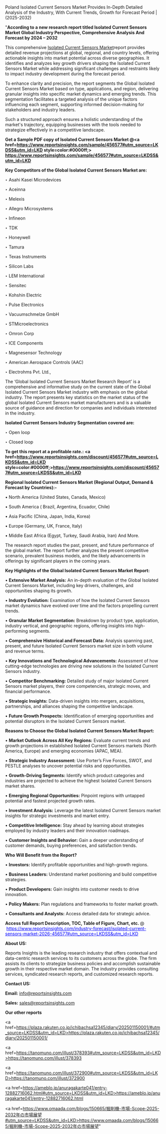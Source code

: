 Poland Isolated Current Sensors Market Provides In-Depth Detailed Analysis of the Industry, With Current Trends, Growth for Forecast Period | (2025-2032)

"<strong>According to a new research report titled Isolated Current Sensors Market Global Industry Perspective, Comprehensive Analysis And Forecast by 2024 – 2032</strong>

This comprehensive <a href=https://www.reportsinsights.com/sample/456577>Isolated Current Sensors Market</a>report provides detailed revenue projections at global, regional, and country levels, offering actionable insights into market potential across diverse geographies. It identifies and analyzes key growth drivers shaping the Isolated Current Sensors Market while addressing significant challenges and restraints likely to impact industry development during the forecast period.

To enhance clarity and precision, the report segments the Global Isolated Current Sensors Market based on type, applications, and region, delivering granular insights into specific market dynamics and emerging trends. This segmentation facilitates a targeted analysis of the unique factors influencing each segment, supporting informed decision-making for stakeholders and industry leaders.

Such a structured approach ensures a holistic understanding of the market's trajectory, equipping businesses with the tools needed to strategize effectively in a competitive landscape.

<strong>Get a Sample PDF copy of Isolated Current Sensors Market </strong><strong>@<a href=https://www.reportsinsights.com/sample/456577#utm_source=LKDSS&utm_id=LKD style=color:#0000ff;> https://www.reportsinsights.com/sample/456577#utm_source=LKDSS&utm_id=LKD</a></strong></font>

<strong>Key Competitors of the Global Isolated Current Sensors Market are:</strong>

‣ Asahi Kasei Microdevices

‣ Aceinna

‣ Melexis

‣ Allegro Microsystems

‣ Infineon

‣ TDK

‣ Honeywell

‣ Tamura

‣ Texas Instruments

‣ Silicon Labs

‣ LEM International

‣ Sensitec

‣ Kohshin Electric

‣ Pulse Electronics

‣ Vacuumschmelze GmbH

‣ STMicroelectronics

‣ Omron Corp

‣ ICE Components

‣ Magnesensor Technology

‣ American Aerospace Controls (AAC)

‣ Electrohms Pvt. Ltd.,

The ‘Global Isolated Current Sensors Market Research Report’ is a comprehensive and informative study on the current state of the Global Isolated Current Sensors Market industry with emphasis on the global industry. The report presents key statistics on the market status of the global Isolated Current Sensors market manufacturers and is a valuable source of guidance and direction for companies and individuals interested in the industry.

<strong>Isolated Current Sensors Industry Segmentation covered are:</strong>

‣ Open loop

‣ Closed loop

<strong>To get this report at a profitable rate.: <a href=https://www.reportsinsights.com/discount/456577#utm_source=LKDSS&utm_id=LKD style=color:#0000ff;>https://www.reportsinsights.com/discount/456577#utm_source=LKDSS&utm_id=LKD</a></strong></font>

<strong>Regional Isolated Current Sensors Market (Regional Output, Demand &amp; Forecast by Countries):-</strong>

• North America (United States, Canada, Mexico)

• South America ( Brazil, Argentina, Ecuador, Chile)

• Asia Pacific (China, Japan, India, Korea)

• Europe (Germany, UK, France, Italy)

• Middle East Africa (Egypt, Turkey, Saudi Arabia, Iran) And More.

The research report studies the past, present, and future performance of the global market. The report further analyzes the present competitive scenario, prevalent business models, and the likely advancements in offerings by significant players in the coming years.

<strong>Key Highlights of the Global Isolated Current Sensors Market Report:</strong>

• <strong>Extensive Market Analysis:</strong> An in-depth evaluation of the Global Isolated Current Sensors Market, including key drivers, challenges, and opportunities shaping its growth.

• <strong>Industry Evolution:</strong> Examination of how the Isolated Current Sensors market dynamics have evolved over time and the factors propelling current trends.

• <strong>Granular Market Segmentation:</strong> Breakdown by product type, application, industry vertical, and geographic regions, offering insights into high-performing segments.

• <strong>Comprehensive Historical and Forecast Data:</strong> Analysis spanning past, present, and future Isolated Current Sensors market size in both volume and revenue terms.

• <strong>Key Innovations and Technological Advancements:</strong> Assessment of how cutting-edge technologies are driving new solutions in the Isolated Current Sensors industry.

• <strong>Competitor Benchmarking:</strong> Detailed study of major Isolated Current Sensors market players, their core competencies, strategic moves, and financial performance.

• <strong>Strategic Insights:</strong> Data-driven insights into mergers, acquisitions, partnerships, and alliances shaping the competitive landscape.

• <strong>Future Growth Prospects:</strong> Identification of emerging opportunities and potential disruptors in the Isolated Current Sensors market.

<strong>Reasons to Choose the Global Isolated Current Sensors Market Report:</strong>

• <strong>Market Outlook Across All Key Regions:</strong> Evaluate current trends and growth projections in established Isolated Current Sensors markets (North America, Europe) and emerging economies (APAC, MEA).

• <strong>Strategic Industry Assessment:</strong> Use Porter’s Five Forces, SWOT, and PESTLE analyses to uncover potential risks and opportunities.

• <strong>Growth-Driving Segments:</strong> Identify which product categories and industries are projected to achieve the highest Isolated Current Sensors market shares.

• <strong>Emerging Regional Opportunities:</strong> Pinpoint regions with untapped potential and fastest projected growth rates.

• <strong>Investment Analysis:</strong> Leverage the latest Isolated Current Sensors market insights for strategic investments and market entry.

• <strong>Competitive Intelligence:</strong> Stay ahead by learning about strategies employed by industry leaders and their innovation roadmaps.

• <strong>Customer Insights and Behavior:</strong> Gain a deeper understanding of customer demands, buying preferences, and satisfaction trends.

<strong>Who Will Benefit from the Report?</strong>

• <strong>Investors:</strong> Identify profitable opportunities and high-growth regions.

• <strong>Business Leaders:</strong> Understand market positioning and build competitive strategies.

• <strong>Product Developers:</strong> Gain insights into customer needs to drive innovation.

• <strong>Policy Makers:</strong> Plan regulations and frameworks to foster market growth.

• <strong>Consultants and Analysts:</strong> Access detailed data for strategic advice.
</ul>
<strong>Access full Report Description, TOC, Table of Figure, Chart, etc. </strong>@  <a href=https://www.reportsinsights.com/industry-forecast/isolated-current-sensors-market-2026-456577#utm_source=LKDSS&utm_id=LKD style=color:#0000ff;>https://www.reportsinsights.com/industry-forecast/isolated-current-sensors-market-2026-456577#utm_source=LKDSS&utm_id=LKD</a></font>

<strong><strong>About US</strong>:</strong>

Reports Insights is the leading research industry that offers contextual and data-centric research services to its customers across the globe. The firm assists its clients to strategize business policies and accomplish sustainable growth in their respective market domain. The industry provides consulting services, syndicated research reports, and customized research reports.

<strong>Contact US:</strong>

<p class=""""><b>Email:</b> <a href=mailto:info@reportsinsights.com>info@reportsinsights.com</a></p>
<p class=""""><b>Sales:</b> <a href=mailto:sales@reportsinsights.com>sales@reportsinsights.com</a></p>

<strong>Our other reports</strong>

<a href=https://plaza.rakuten.co.jp/ichibachsa12345/diary/202501150001/#utm_source=LKDSS&utm_id=LKD>https://plaza.rakuten.co.jp/ichibachsa12345/diary/202501150001/</a>

<a href=https://tanomuno.com/illust/378393#utm_source=LKDSS&utm_id=LKD>https://tanomuno.com/illust/378393</a>

<a href=https://tanomuno.com/illust/372900#utm_source=LKDSS&utm_id=LKD>https://tanomuno.com/illust/372900</a>

<a href=https://ameblo.jp/anuragakarte041/entry-12882716062.html#utm_source=LKDSS&utm_id=LKD>https://ameblo.jp/anuragakarte041/entry-12882716062.html</a>

<a href=https://www.omaada.com/blogs/150665/掘削機-市場-Scope-2025-2032年の市場展望#utm_source=LKDSS&utm_id=LKD>https://www.omaada.com/blogs/150665/掘削機-市場-Scope-2025-2032年の市場展望</a>"
